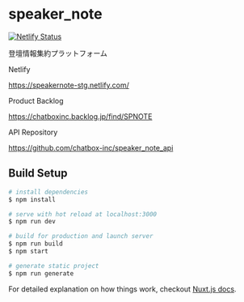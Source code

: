 # speaker_note

[![Netlify Status](https://api.netlify.com/api/v1/badges/7795a93e-176f-4806-b2c0-585f3be94a7d/deploy-status)](https://app.netlify.com/sites/speakernote-stg/deploys)

登壇情報集約プラットフォーム

Netlify 

https://speakernote-stg.netlify.com/

Product Backlog 

https://chatboxinc.backlog.jp/find/SPNOTE

API Repository 

https://github.com/chatbox-inc/speaker_note_api 

## Build Setup

``` bash
# install dependencies
$ npm install

# serve with hot reload at localhost:3000
$ npm run dev

# build for production and launch server
$ npm run build
$ npm start

# generate static project
$ npm run generate
```

For detailed explanation on how things work, checkout [Nuxt.js docs](https://nuxtjs.org).
